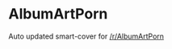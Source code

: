 AlbumArtPorn
===

Auto updated smart-cover for [/r/AlbumArtPorn](http://www.reddit.com/r/AlbumArtPorn/)